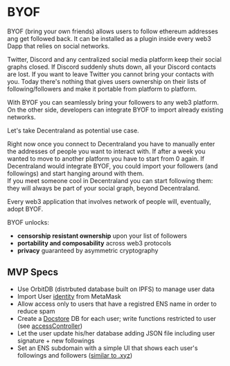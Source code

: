 # BYOF

BYOF (bring your own friends) allows users to follow ethereum addresses ang get followed back. It can be installed as a plugin inside every web3 Dapp that relies on social networks.

Twitter, Discord and any centralized social media platform keep their social graphs closed. If Discord suddenly shuts down, all your Discord contacts are lost. If you want to leave Twitter you cannot bring your contacts with you. Today there's nothing that gives users ownership on their lists of following/followers and make it portable from platform to platform.

With BYOF you can seamlessly bring your followers to any web3 platform. On the other side, developers can integrate BYOF to import already existing networks.  

Let's take Decentraland as potential use case.

Right now once you connect to Decentraland you have to manually enter the addresses of people you want to interact with. If after a week you wanted to move to another platform you have to start from 0 again. 
If Decentraland would integrate BYOF, you could import your followers (and followings) and start hanging around with them.  
If you meet someone cool in Decentraland you can start following them: they will always be part of your social graph, beyond Decentraland.

Every web3 application that involves network of people will, eventually, adopt BYOF.

BYOF unlocks: 
- **censorship resistant ownership** upon your list of followers
- **portability and composability** across web3 protocols
- **privacy** guaranteed by asymmetric cryptography


## MVP Specs

- Use OrbitDB (distrbuted database built on IPFS) to manage user data 
- Import User [identity](url) from MetaMask
- Allow access only to users that have a registred ENS name in order to reduce spam
- Create a [Docstore](url) DB for each user; write functions restricted to user (see [accessController](url))
- Let the user update his/her database adding JSON file including user signature + new followings
- Set an ENS subdomain with a simple UI that shows each user's followings and followers ([similar to .xyz](url))
